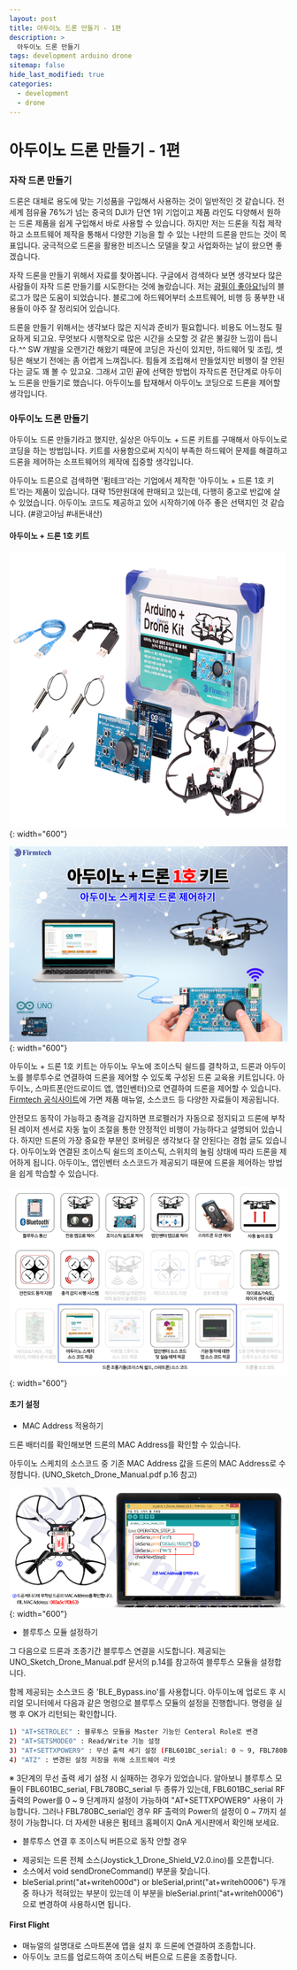 ```yaml
---
layout: post
title: 아두이노 드론 만들기 - 1편
description: >
  아두이노 드론 만들기
tags: development arduino drone
sitemap: false
hide_last_modified: true
categories:
  - development
  - drone
---
```


# 아두이노 드론 만들기 - 1편

### 자작 드론 만들기

드론은 대체로 용도에 맞는 기성품을 구입해서 사용하는 것이 일반적인 것 같습니다. 전세계 점유율 76%가 넘는 중국의 DJI가 단연 1위 기업이고 제품 라인도 다양해서 원하는 드론 제품을 쉽게 구입해서 바로 사용할 수 있습니다. 하지만 저는 드론을 직접 제작하고 소프트웨어 제작을 통해서 다양한 기능을 할 수 있는 나만의 드론을 만드는 것이 목표입니다. 궁극적으로 드론을 활용한 비즈니스 모델을 찾고 사업화하는 날이 왔으면 좋겠습니다.

자작 드론을 만들기 위해서 자료를 찾아봅니다. 구글에서 검색하다 보면 생각보다 많은 사람들이 자작 드론 만들기를 시도한다는 것에 놀랐습니다. 저는 [광필이 좋아요!](https://kwangpil.tistory.com/21)님의 블로그가 많은 도움이 되었습니다. 블로그에 하드웨어부터 소프트웨어, 비행 등 풍부한 내용들이 아주 잘 정리되어 있습니다.

드론을 만들기 위해서는 생각보다 많은 지식과 준비가 필요합니다. 비용도 어느정도 필요하게 되고요. 무엇보다 시행착오로 많은 시간을 소모할 것 같은 불길한 느낌이 듭니다.^^ SW 개발을 오랜기간 해왔기 때문에 코딩은 자신이 있지만, 하드웨어 및 조립, 셋팅은 해보기 전에는 좀 어렵게 느껴집니다. 힘들게 조립해서 만들었지만 비행이 잘 안된다는 글도 꽤 볼 수 있고요. 그래서 고민 끝에 선택한 방법이 자작드론 전단계로 아두이노 드론을 만들기로 했습니다. 아두이노를 탑재해서 아두이노 코딩으로 드론을 제어할 생각입니다.

### 아두이노 드론 만들기

아두이노 드론 만들기라고 했지만, 실상은 아두이노 + 드론 키트를 구매해서 아두이노로 코딩을 하는 방법입니다. 키트를 사용함으로써 지식이 부족한 하드웨어 문제를 해결하고 드론을 제어하는 소프트웨어의 제작에 집중할 생각입니다.

아두이노 드론으로 검색하면 '펌테크'라는 기업에서 제작한 '아두이노 + 드론 1호 키트'라는 제품이 있습니다. 대략 15만원대에 판매되고 있는데, 다행히 중고로 반값에 살 수 있었습니다. 아두이노 코드도 제공하고 있어 시작하기에 아주 좋은 선택지인 것 같습니다. (#광고아님 #내돈내산)

#### 아두이노 + 드론 1호 키트

![](/assets/img/2023-05-15-arduino-drone-intro/arduino_drone_kit_01.png){: width="600"}

![](/assets/img/2023-05-15-arduino-drone-intro/arduino_drone_kit_02.png){: width="600"}

 아두이노 + 드론 1호 키트는 아두이노 우노에 조이스틱 쉴드를 결착하고, 드론과 아두이노를 블루투수로 연결하여 드론을 제어할 수 있도록 구성된 드론 교육용 키트입니다. 아두이노, 스마트폰(안드로이드 앱, 앱인벤터)으로 연결하여 드론을 제어할 수 있습니다. [Firmtech 공식사이트](http://www.firmtech.co.kr/default/)에 가면 제품 매뉴얼, 소스코드 등 다양한 자료들이 제공됩니다.

안전모드 동작이 가능하고 충격을 감지하면 프로펠러가 자동으로 정지되고 드론에 부착된 레이저 센서로 자동 높이 조절을 통한 안정적인 비행이 가능하다고 설명되어 있습니다. 하지만 드론의 가장 중요한 부분인 호버링은 생각보다 잘 안된다는 경험 글도 있습니다. 아두이노와 연결된 조이스틱 쉴드의 조이스틱, 스위치의 눌림 상태에 따라 드론을 제어하게 됩니다. 아두이노, 앱인벤터 소스코드가 제공되기 때문에 드론을 제어하는 방법을 쉽게 학습할 수 있습니다.

![](/assets/img/2023-05-15-arduino-drone-intro/arduino_drone_kit_03.png){: width="600"}

#### 초기 설정

* MAC Address 적용하기

드론 배터리를 확인해보면 드론의 MAC Address를 확인할 수 있습니다.

아두이노 스케치의 소스코드 중 기존 MAC Address 값을 드론의 MAC Address로 수정합니다. (UNO_Sketch_Drone_Manual.pdf p.16 참고)

![](/assets/img/2023-05-15-arduino-drone-intro/set_mac_address.png){: width="600"}

* 블루투스 모듈 설정하기

그 다음으로 드론과 조종기간 블루투스 연결을 시도합니다. 제공되는 UNO_Sketch_Drone_Manual.pdf 문서의 p.14를 참고하여 블루투스 모듈을 설정합니다.

함께 제공되는 소스코드 중 'BLE_Bypass.ino'를 사용합니다.
아두이노에 업로드 후 시리얼 모니터에서 다음과 같은 명령으로 블루투스 모듈의 설정을 진행합니다.
명령을 실행 후 OK가 리턴되는 확인합니다.

```bash
1) "AT+SETROLEC" : 블루투스 모듈을 Master 기능인 Centeral Role로 변경
2) "AT+SETSMODE0" : Read/Write 기능 설정
3) "AT+SETTXPOWER9" : 무선 출력 세기 설정 (FBL601BC_serial: 0 ~ 9, FBL780BC_serial: 0 ~ 7)
4) "ATZ" : 변경된 설정 저장을 위해 소프트웨어 리셋
```

※ 3단계의 무선 출력 세기 설정 시 실패하는 경우가 있었습니다. 알아보니 블루투스 모듈이 FBL601BC_serial, FBL780BC_serial 두 종류가 있는데, FBL601BC_serial RF 출력의 Power를 0 ~ 9 단계까지 설정이 가능하여 "AT+SETTXPOWER9" 사용이 가능합니다. 그러나 FBL780BC_serial인 경우 RF 출력의 Power의 설정이 0 ~ 7까지 설정이 가능합니다. 더 자세한 내용은 펌테크 홈페이지 QnA 게시판에서 확인해 보세요.

* 블루투스 연결 후 조이스틱 버튼으로 동작 안할 경우

- 제공되는 드론 전체 소스(Joystick_1_Drone_Shield_V2.0.ino)를 오픈합니다.
- 소스에서 void sendDroneCommand() 부분을 찾습니다.
- bleSerial.print("at+writeh000d") or bleSerial,print("at+writeh0006") 두개 중 하나가
   적혀있는 부분이 있는데 이 부분을 bleSerial.print("at+writeh0006")으로 변경하여
   사용하시면 됩니다.

#### First Flight

* 매뉴얼의 설명대로 스마트폰에 앱을 설치 후 드론에 연결하여 조종합니다.
* 아두이노 코드를 업로드하여 조이스틱 버튼으로 드론을 조종합니다.
